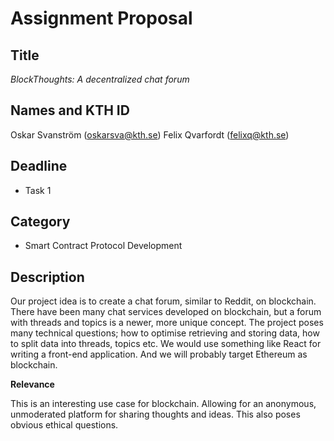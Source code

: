 # Assignment Proposal

## Title

_BlockThoughts: A decentralized chat forum_

## Names and KTH ID

Oskar Svanström (oskarsva@kth.se)
Felix Qvarfordt (felixq@kth.se)

## Deadline

- Task 1

## Category

- Smart Contract Protocol Development

## Description

Our project idea is to create a chat forum, similar to Reddit, on blockchain. There have been many chat services developed on blockchain, but a forum with threads and topics is a newer, more unique concept. The project poses many technical questions; how to optimise retrieving and storing data, how to split data into threads, topics etc. We would use something like React for writing a front-end application. And we will probably target Ethereum as blockchain.

**Relevance**

This is an interesting use case for blockchain. Allowing for an anonymous, unmoderated platform for sharing thoughts and ideas. This also poses obvious ethical questions.
